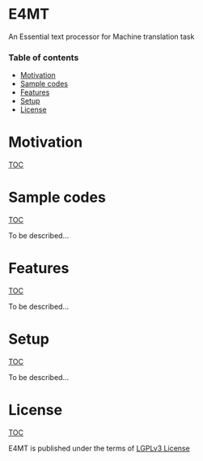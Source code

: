 # E4MT
An Essential text processor for Machine translation task

### Table of contents
- [Motivation](#motivation)
- [Sample codes](#sample-codes)
- [Features](#features)
- [Setup](#setup)
- [License](#license)


# Motivation
[TOC](#table-of-contents)

# Sample codes
[TOC](#table-of-contents)

To be described...

# Features
[TOC](#table-of-contents)

To be described...

# Setup
[TOC](#table-of-contents)

To be described...

# License
[TOC](#table-of-contents)

E4MT is published under the terms of [LGPLv3 License](./LICENSE)

